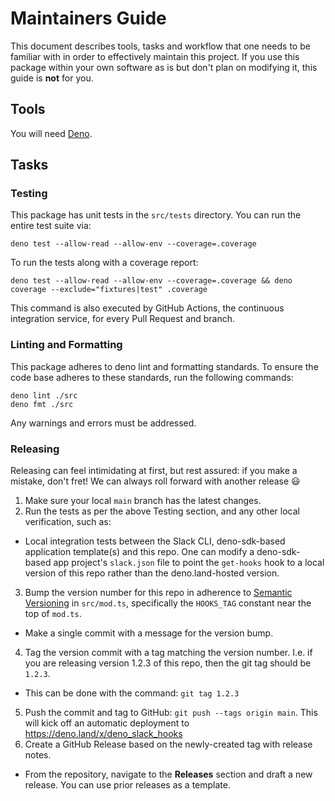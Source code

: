 # Maintainers Guide

This document describes tools, tasks and workflow that one needs to be familiar with in order to effectively maintain
this project. If you use this package within your own software as is but don't plan on modifying it, this guide is
**not** for you.

## Tools

You will need [Deno](https://deno.land).

## Tasks

### Testing

This package has unit tests in the `src/tests` directory. You can run the entire test suite via:

    deno test --allow-read --allow-env --coverage=.coverage

To run the tests along with a coverage report:

    deno test --allow-read --allow-env --coverage=.coverage && deno coverage --exclude="fixtures|test" .coverage

This command is also executed by GitHub Actions, the continuous integration service, for every Pull Request and branch.

### Linting and Formatting

This package adheres to deno lint and formatting standards. To ensure the code base adheres to these standards, run the following commands:

    deno lint ./src
    deno fmt ./src

Any warnings and errors must be addressed.

### Releasing

Releasing can feel intimidating at first, but rest assured: if you make a mistake, don't fret! We can always roll forward with another release 😃

1. Make sure your local `main` branch has the latest changes.
2. Run the tests as per the above Testing section, and any other local verification, such as:
  - Local integration tests between the Slack CLI, deno-sdk-based application template(s) and this repo. One can modify a deno-sdk-based app project's `slack.json` file to point the `get-hooks` hook to a local version of this repo rather than the deno.land-hosted version. 
3. Bump the version number for this repo in adherence to [Semantic Versioning](http://semver.org/) in `src/mod.ts`, specifically the `HOOKS_TAG` constant near the top of `mod.ts`.
  - Make a single commit with a message for the version bump.
4. Tag the version commit with a tag matching the version number. I.e. if you are releasing version 1.2.3 of this repo, then the git tag should be `1.2.3`.
  - This can be done with the command: `git tag 1.2.3`
5. Push the commit and tag to GitHub: `git push --tags origin main`. This will kick off an automatic deployment to https://deno.land/x/deno_slack_hooks
6. Create a GitHub Release based on the newly-created tag with release notes.
  - From the repository, navigate to the **Releases** section and draft a new release. You can use prior releases as a template.
